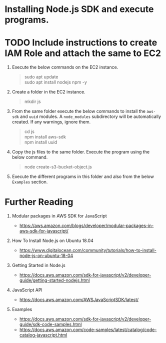# Installing Node.js SDK and execute programs.

# TODO Include instructions to create IAM Role and attach the same to EC2

1. Execute the below commands on the EC2 instance.

    >sudo apt update\
    >sudo apt install nodejs npm -y

1. Create a folder in the EC2 instance.

    >mkdir js

1. From the same folder execute the below commands to install the `aws-sdk` and `uuid` modules. A `node_modules` subdirectory will be automatically created. If any warnings, ignore them.

    >cd js\
    >npm install aws-sdk\
    >npm install uuid

1. Copy the js files to the same folder. Execute the program using the below command.

    >node create-s3-bucket-object.js

1. Execute the different programs in this folder and also from the below `Examples` section.

# Further Reading

1. Modular packages in AWS SDK for JavaScript
    - https://aws.amazon.com/blogs/developer/modular-packages-in-aws-sdk-for-javascript/

1. How To Install Node.js on Ubuntu 18.04
    - https://www.digitalocean.com/community/tutorials/how-to-install-node-js-on-ubuntu-18-04

1. Getting Started in Node.js
    - https://docs.aws.amazon.com/sdk-for-javascript/v2/developer-guide/getting-started-nodejs.html

1. JavaScript API
    - https://docs.aws.amazon.com/AWSJavaScriptSDK/latest/

1. Examples
    - https://docs.aws.amazon.com/sdk-for-javascript/v2/developer-guide/sdk-code-samples.html
    - https://docs.aws.amazon.com/code-samples/latest/catalog/code-catalog-javascript.html